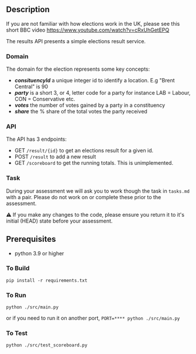 ## Description

If you are not familiar with how elections work in the UK, please see this short BBC video https://www.youtube.com/watch?v=cRxUhGetEPQ

The results API presents a simple elections result service.

### Domain
The domain for the election represents some key concepts:
- _**consituencyId**_ a unique integer id to identify a location. E.g "Brent Central" is 90
- _**party**_ is a short 3, or 4, letter code for a party for instance LAB = Labour, CON = Conservative etc.
- _**votes**_ the number of votes gained by a party in a constituency
- _**share**_ the % share of the total votes the party received

### API
The API has 3 endpoints:
- GET `/result/{id}` to get an elections result for a given id.
- POST `/result` to add a new result
- GET `/scoreboard` to get the running totals. This is unimplemented.

### Task

During your assessment we will ask you to work though the task in `tasks.md` with a pair. Please do not work on or complete these prior to the assessment.

:warning:  If you make any changes to the code, please ensure you return it to it's initial (HEAD) state before your assessment.

## Prerequisites
- python 3.9 or higher

### To Build
`pip install -r requirements.txt`

### To Run
`python ./src/main.py`

or if you need to run it on another port,
`PORT=**** python ./src/main.py`

### To Test
`python ./src/test_scoreboard.py`


